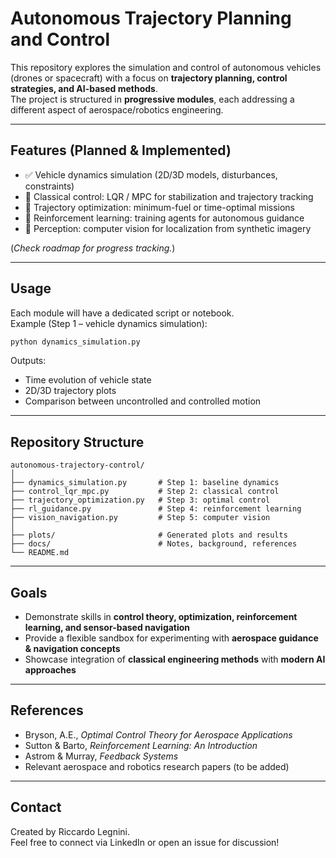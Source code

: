 # Autonomous Trajectory Planning and Control

This repository explores the simulation and control of autonomous vehicles (drones or spacecraft) with a focus on **trajectory planning, control strategies, and AI-based methods**.  
The project is structured in **progressive modules**, each addressing a different aspect of aerospace/robotics engineering.

---

## Features (Planned & Implemented)
- ✅ Vehicle dynamics simulation (2D/3D models, disturbances, constraints)  
- 🔄 Classical control: LQR / MPC for stabilization and trajectory tracking  
- 🔄 Trajectory optimization: minimum-fuel or time-optimal missions  
- 🔄 Reinforcement learning: training agents for autonomous guidance  
- 🔄 Perception: computer vision for localization from synthetic imagery  

(*Check roadmap for progress tracking.*)

---

## Usage
Each module will have a dedicated script or notebook.  
Example (Step 1 – vehicle dynamics simulation):
```bash
python dynamics_simulation.py
```

Outputs:  
- Time evolution of vehicle state  
- 2D/3D trajectory plots  
- Comparison between uncontrolled and controlled motion  

---

## Repository Structure
```
autonomous-trajectory-control/
│
├── dynamics_simulation.py       # Step 1: baseline dynamics
├── control_lqr_mpc.py           # Step 2: classical control
├── trajectory_optimization.py   # Step 3: optimal control
├── rl_guidance.py               # Step 4: reinforcement learning
├── vision_navigation.py         # Step 5: computer vision
│
├── plots/                       # Generated plots and results
├── docs/                        # Notes, background, references
└── README.md
```

---

## Goals
- Demonstrate skills in **control theory, optimization, reinforcement learning, and sensor-based navigation**  
- Provide a flexible sandbox for experimenting with **aerospace guidance & navigation concepts**  
- Showcase integration of **classical engineering methods** with **modern AI approaches**  

---

## References
- Bryson, A.E., *Optimal Control Theory for Aerospace Applications*  
- Sutton & Barto, *Reinforcement Learning: An Introduction*  
- Astrom & Murray, *Feedback Systems*  
- Relevant aerospace and robotics research papers (to be added)

---

## Contact
Created by Riccardo Legnini.  
Feel free to connect via LinkedIn or open an issue for discussion!

